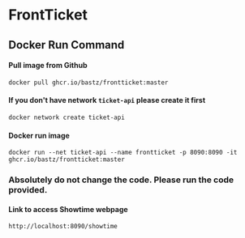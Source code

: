 # FrontTicket
## Docker Run Command

#### Pull image from Github
```
docker pull ghcr.io/bastz/frontticket:master
```

#### If you don't have network `ticket-api` please create it first
```
docker network create ticket-api
```

#### Docker run image
```
docker run --net ticket-api --name frontticket -p 8090:8090 -it ghcr.io/bastz/frontticket:master
```
### Absolutely do not change the code. Please run the code provided.

#### Link to access Showtime webpage
```
http://localhost:8090/showtime
```


